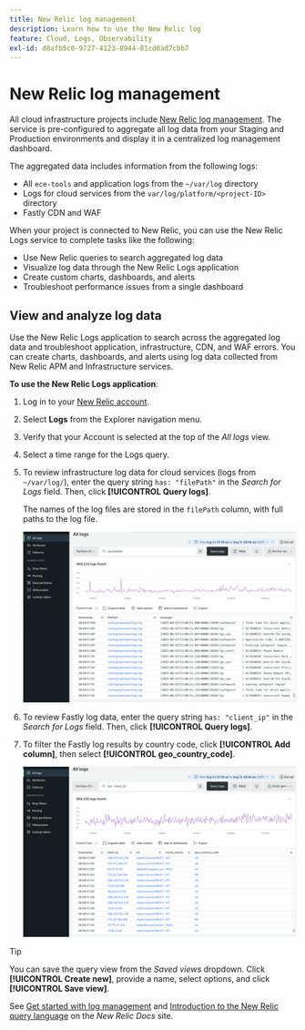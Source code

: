 ```yaml
---
title: New Relic log management
description: Learn how to use the New Relic log
feature: Cloud, Logs, Observability
exl-id: d8afb5c0-9727-4123-8944-81cd6ad7cbb7
---
```

# New Relic log management

All cloud infrastructure projects include [New Relic log management](https://docs.newrelic.com/docs/logs/get-started/get-started-log-management/). The service is pre-configured to aggregate all log data from your Staging and Production environments and display it in a centralized log management dashboard.

The aggregated data includes information from the following logs:

- All `ece-tools` and application logs from the `~/var/log` directory
- Logs for cloud services from the `var/log/platform/<project-ID>` directory
- Fastly CDN and WAF

When your project is connected to New Relic, you can use the New Relic Logs service to complete tasks like the following:

- Use New Relic queries to search aggregated log data
- Visualize log data through the New Relic Logs application
- Create custom charts, dashboards, and alerts
- Troubleshoot performance issues from a single dashboard

## View and analyze log data

Use the New Relic Logs application to search across the aggregated log data and troubleshoot application, infrastructure, CDN, and WAF errors. You can create charts, dashboards, and alerts using log data collected from New Relic APM and Infrastructure services.

**To use the New Relic Logs application**:

1. Log in to your [New Relic account](https://login.newrelic.com/login).

1. Select **Logs** from the Explorer navigation menu.

1. Verify that your Account is selected at the top of the _All logs_ view.

1. Select a time range for the Logs query.

1. To review infrastructure log data for cloud services (logs from `~/var/log/`), enter the query string `has: "filePath"` in the _Search for Logs_ field. Then, click **[!UICONTROL Query logs]**.

   The names of the log files are stored in the `filePath` column, with full paths to the log file.

   ![Cloud project New Relic service log data](../../assets/new-relic/var-log-query.png)

1. To review Fastly log data, enter the query string `has: "client_ip"` in the _Search for Logs_ field. Then, click **[!UICONTROL Query logs]**.

1. To filter the Fastly log results by country code, click **[!UICONTROL Add column]**, then select **[!UICONTROL geo_country_code]**.

   ![Cloud project New Relic CDN log attribute filter](../../assets/new-relic/fastly-countrycode-filter.png)

>[!TIP]
>
>You can save the query view from the _Saved views_ dropdown. Click **[!UICONTROL Create new]**, provide a name, select options, and click **[!UICONTROL Save view]**.
>
>See [Get started with log management](https://docs.newrelic.com/docs/logs/get-started/get-started-log-management/) and [Introduction to the New Relic query language](https://docs.newrelic.com/docs/query-your-data/nrql-new-relic-query-language/get-started/introduction-nrql-new-relics-query-language/) on the _New Relic Docs_ site.
